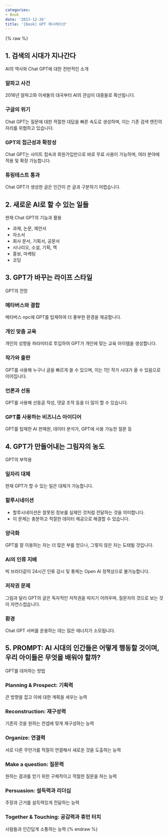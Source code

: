 ```yaml
---
categories:
- Book
date: '2023-12-26'
title: '[Book] GPT 제너레이션'
---
```


{% raw %}
## 1. 검색의 시대가 지나간다
AI의 역사와 Chat GPT에 대한 전반적인 소개

### 알파고 사건
2016년 알파고와 이세돌의 대국부터 AI의 관심이 대중들로 확산됩니다.

### 구글의 위기
Chat GPT는 질문에 대한 적절한 대답을 빠른 속도로 생성하며, 이는 기존 검색 엔진의 자리를 위협하고 있습니다.

### GPT의 접근성과 확장성
Chat GPT는 사이트 접속과 회원가입만으로 바로 무료 사용이 가능하며, 여러 분야에 적용 및 확장 가능합니다.

### 튜링테스트 통과
Chat GPT가 생성한 글은 인간이 쓴 글과 구분하기 어렵습니다.

## 2. 새로운 AI로 할 수 있는 일들
현재 Chat GPT의 기능과 활용
- 과제, 논문, 제안서
- 자소서
- 회사 문서, 기획서, 공문서
- 시나리오, 소설, 기획, 책
- 홍보, 마케팅
- 코딩

## 3. GPT가 바꾸는 라이프 스타일
GPT의 전망

### 메타버스와 결합
메타버스 npc에 GPT를 탑재하여 더 풍부한 환경을 제공합니다.

### 개인 맞춤 교육
개인의 성향을 파라미터로 투입하여 GPT가 개인에 맞는 교육 아이템을 생성합니다.

### 작가와 출판
GPT를 사용해 누구나 글을 빠르게 쓸 수 있으며, 이는 1인 작가 시대가 올 수 있음으로 이어집니다.

### 언론과 선동
GPT를 사용해 선동글 작성, 댓글 조작 등을 더 많이 할 수 있습니다.

### GPT를 사용하는 비즈니스 아이디어
GPT를 탑재한 AI 판매원, 데이터 분석가, GPT에 사용 가능한 질문 등

## 4. GPT가 만들어내는 그림자의 농도
GPT의 부작용

### 일자리 대체
현재 GPT가 할 수 있는 일은 대체가 가능합니다.

### 할루시네이션
- 할루시네이션은 잘못된 정보를 실제인 것처럼 전달하는 것을 의미합니다.
- 이 문제는 충분하고 적절한 데이터 제공으로 해결할 수 있습니다.

### 양극화
GPT를 잘 이용하는 자는 더 많은 부를 얻으나, 그렇지 않은 자는 도태될 것입니다.

### AI의 인류 지배
빅 브라더같이 24시간 인류 감시 및 통제는 Open Al 정책상으로 불가능합니다.

### 저작권 문제
그림과 달리 GPT의 글은 독자적인 저작권을 따지기 어려우며, 질문자의 것으로 보는 것이 자연스럽습니다.

### 환경
Chat GPT 서버를 운용하는 데는 많은 에너지가 소모됩니다.

## 5. PROMPT: AI 시대의 인간들은 어떻게 행동할 것이며, 우리 아이들은 무엇을 배워야 할까?
GPT를 대처하는 방법

### Planning & Prospect: 기획력
큰 방향을 잡고 이에 대한 계획을 세우는 능력

### Reconstruction: 재구성력
기존의 것을 원하는 컨셉에 맞게 재구성하는 능력

### Organize: 연결력
서로 다른 무언가를 적절히 연결해서 새로운 것을 도출하는 능력

### Make a question: 질문력
원하는 결과를 얻기 위한 구체적이고 적절한 질문을 하는 능력

### Persuasion: 설득력과 리더십
주장과 근거를 설득력있게 전달하는 능력 

### Together & Touching: 공감력과 휴먼 터치
사람들과 인간답게 소통하는 능력
{% endraw %}